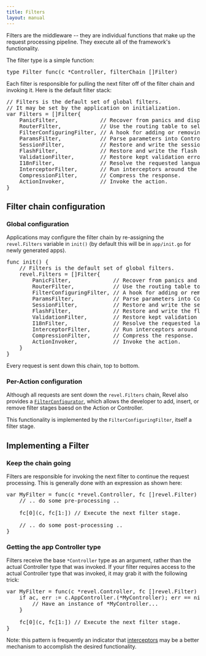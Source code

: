 ```yaml
---
title: Filters
layout: manual
---
```


Filters are the middleware -- they are individual functions that make up the
request processing pipeline.  They execute all of the framework's functionality.

The filter type is a simple function:

<pre class="prettyprint lang-go">
type Filter func(c *Controller, filterChain []Filter)
</pre>

Each filter is responsible for pulling the next filter off of the filter chain
and invoking it.  Here is the default filter stack:

<pre class="prettyprint lang-go">
// Filters is the default set of global filters.
// It may be set by the application on initialization.
var Filters = []Filter{
	PanicFilter,             // Recover from panics and display an error page instead.
	RouterFilter,            // Use the routing table to select the right Action.
	FilterConfiguringFilter, // A hook for adding or removing per-Action filters.
	ParamsFilter,            // Parse parameters into Controller.Params.
	SessionFilter,           // Restore and write the session cookie.
	FlashFilter,             // Restore and write the flash cookie.
	ValidationFilter,        // Restore kept validation errors and save new ones from cookie.
	I18nFilter,              // Resolve the requested language.
	InterceptorFilter,       // Run interceptors around the action.
	CompressionFilter,       // Compress the response.
	ActionInvoker,           // Invoke the action.
}
</pre>

## Filter chain configuration

### Global configuration

Applications may configure the filter chain by re-assigning the `revel.Filters`
variable in `init()` (by default this will be in `app/init.go` for newly
generated apps).

<pre class="prettyprint lang-go">
func init() {
	// Filters is the default set of global filters.
	revel.Filters = []Filter{
		PanicFilter,             // Recover from panics and display an error page instead.
		RouterFilter,            // Use the routing table to select the right Action.
		FilterConfiguringFilter, // A hook for adding or removing per-Action filters.
		ParamsFilter,            // Parse parameters into Controller.Params.
		SessionFilter,           // Restore and write the session cookie.
		FlashFilter,             // Restore and write the flash cookie.
		ValidationFilter,        // Restore kept validation errors and save new ones from cookie.
		I18nFilter,              // Resolve the requested language.
		InterceptorFilter,       // Run interceptors around the action.
		CompressionFilter,       // Compress the response.
		ActionInvoker,           // Invoke the action.
	}
}
</pre>

Every request is sent down this chain, top to bottom.

### Per-Action configuration

Although all requests are sent down the `revel.Filters` chain, Revel also
provides a
[`FilterConfigurator`](../docs/godoc/filterconfig.html#FilterConfigurator),
which allows the developer to add, insert, or remove filter stages baesd on the
Action or Controller.

This functionality is implemented by the `FilterConfiguringFilter`, itself a
filter stage.

## Implementing a Filter

### Keep the chain going

Filters are responsible for invoking the next filter to continue the request
processing.  This is generally done with an expression as shown here:

<pre class="prettyprint lang-go">
var MyFilter = func(c *revel.Controller, fc []revel.Filter) {
	// .. do some pre-processing ..

	fc[0](c, fc[1:]) // Execute the next filter stage.

	// .. do some post-processing ..
}
</pre>

### Getting the app Controller type

Filters receive the base `*Controller` type as an
argument, rather than the actual Controller type that was invoked.  If your
filter requires access to the actual Controller type that was invoked, it may
grab it with the following trick:

<pre class="prettyprint lang-go">
var MyFilter = func(c *revel.Controller, fc []revel.Filter) {
	if ac, err := c.AppController.(*MyController); err == nil {
		// Have an instance of *MyController...
	}

	fc[0](c, fc[1:]) // Execute the next filter stage.
}
</pre>

Note: this pattern is frequently an indicator that
[interceptors](interceptors.html) may be a better mechanism to accomplish the
desired functionality.
